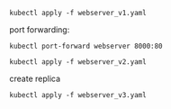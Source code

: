 
```
kubectl apply -f webserver_v1.yaml
```

port forwarding:
```
kubectl port-forward webserver 8000:80
```


```
kubectl apply -f webserver_v2.yaml
```

create replica

```
kubectl apply -f webserver_v3.yaml
```
